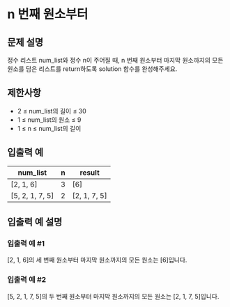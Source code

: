 # n 번째 원소부터


## 문제 설명
정수 리스트 num_list와 정수 n이 주어질 때, n 번째 원소부터 마지막 원소까지의 모든 원소를 담은 리스트를 return하도록 solution 함수를 완성해주세요.

## 제한사항
- 2 ≤ num_list의 길이 ≤ 30
- 1 ≤ num_list의 원소 ≤ 9
- 1 ≤ n ≤ num_list의 길이

## 입출력 예
|num_list|n|result|
|-|-|-|
|[2, 1, 6]|3|[6]|
|[5, 2, 1, 7, 5]|2|[2, 1, 7, 5]|

## 입출력 예 설명

### 입출력 예 #1
[2, 1, 6]의 세 번째 원소부터 마지막 원소까지의 모든 원소는 [6]입니다.

### 입출력 예 #2
[5, 2, 1, 7, 5]의 두 번째 원소부터 마지막 원소까지의 모든 원소는 [2, 1, 7, 5]입니다.
